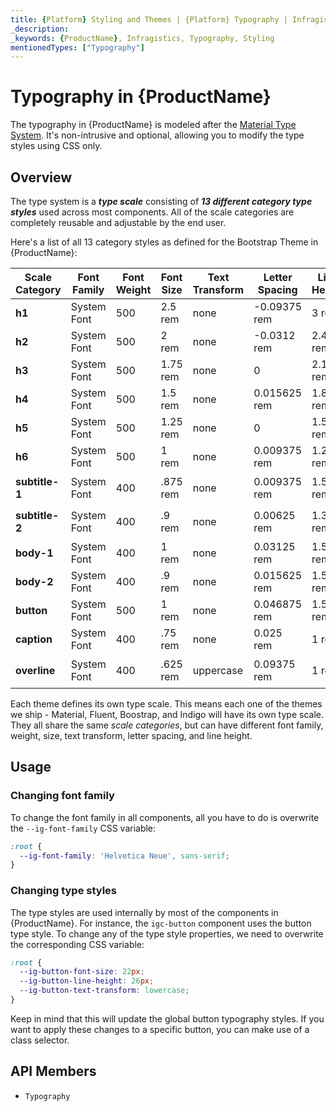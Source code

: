 ```yaml
---
title: {Platform} Styling and Themes | {Platform} Typography | Infragistics
_description:
_keywords: {ProductName}, Infragistics, Typography, Styling
mentionedTypes: ["Typography"]
---
```


# Typography in {ProductName}
The typography in {ProductName} is modeled after the [Material Type System](https://material.io/design/typography/the-type-system.html#). It's non-intrusive and optional, allowing you to modify the type styles using CSS only.

## Overview
The type system is a **_type scale_** consisting of **_13 different category type styles_** used across most components. All of the scale categories are completely reusable and adjustable by the end user.

Here's a list of all 13 category styles as defined for the Bootstrap Theme in {ProductName}:

| **Scale Category** | **Font Family** | **Font Weight** | **Font Size** | **Text Transform** | **Letter Spacing** | **Line Height** | **CSS Variables**   |
| ------------------ | --------------- | --------------- | ------------- | ------------------ | ------------------ | --------------- | ------------------- |
| **h1**             | System Font     | 500             | 2.5 rem       | none               | -0.09375 rem       | 3 rem           | `--ig-h1-*`         |
| **h2**             | System Font     | 500             | 2 rem         | none               | -0.0312 rem        | 2.4 rem         | `--ig-h2-*`         |
| **h3**             | System Font     | 500             | 1.75 rem      | none               | 0                  | 2.1 rem         | `--ig-h3-*`         |
| **h4**             | System Font     | 500             | 1.5 rem       | none               | 0.015625 rem       | 1.8 rem         | `--ig-h4-*`         |
| **h5**             | System Font     | 500             | 1.25 rem      | none               | 0                  | 1.5 rem         | `--ig-h5-*`         |
| **h6**             | System Font     | 500             | 1 rem         | none               | 0.009375 rem       | 1.2 rem         | `--ig-h6-*`         |
| **subtitle-1**     | System Font     | 400             | .875 rem      | none               | 0.009375 rem       | 1.5 rem         | `--ig-subtitle-1-*` |
| **subtitle-2**     | System Font     | 400             | .9 rem        | none               | 0.00625 rem        | 1.35 rem        | `--ig-subtitle-2-*` |
| **body-1**         | System Font     | 400             | 1 rem         | none               | 0.03125 rem        | 1.5 rem         | `--ig-body-1-*`     |
| **body-2**         | System Font     | 400             | .9 rem        | none               | 0.015625 rem       | 1.5 rem         | `--ig-body-2-*`     |
| **button**         | System Font     | 500             | 1 rem         | none               | 0.046875 rem       | 1.5 rem         | `--ig-button-*`     |
| **caption**        | System Font     | 400             | .75 rem       | none               | 0.025 rem          | 1 rem           | `--ig-caption-*`    |
| **overline**       | System Font     | 400             | .625 rem      | uppercase          | 0.09375 rem        | 1 rem           | `--ig-overline-*`   |

Each theme defines its own type scale. This means each one of the themes we ship - Material, Fluent, Boostrap, and Indigo will have its own type scale. They all share the same _scale categories_, but can have different font family, weight, size, text transform, letter spacing, and line height.

## Usage

### Changing font family

To change the font family in all components, all you have to do is overwrite the `--ig-font-family` CSS variable:

```css
:root {
  --ig-font-family: 'Helvetica Neue', sans-serif;
}
```

### Changing type styles

The type styles are used internally by most of the components in {ProductName}. For instance, the `igc-button` component uses the button type style.
To change any of the type style properties, we need to overwrite the corresponding CSS variable:

```css
:root {
  --ig-button-font-size: 22px;
  --ig-button-line-height: 26px;
  --ig-button-text-transform: lowercase;
}
```

Keep in mind that this will update the global button typography styles. If you want to apply these changes to a specific button, you can make use of a class selector.

 ## API Members

 - `Typography`